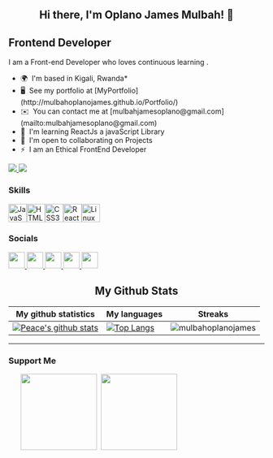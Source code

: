<h2 align="center">Hi there, I'm Oplano James Mulbah! 👋</h2>

Frontend Developer
------------------
I am a Front-end Developer who loves continuous learning .
<ul>
	<li> 🌍  I'm based in Kigali, Rwanda*</li>
	<li> 🖥️  See my portfolio at [MyPortfolio](http://mulbahoplanojames.github.io/Portfolio/)</li>
	<li>  ✉️  You can contact me at [mulbahjamesoplano@gmail.com](mailto:mulbahjamesoplano@gmail.com)</li>
	<li>🧠  I'm learning ReactJs a javaScript Library</li>
	<li>🤝  I'm open to collaborating on Projects</li>
	<li>⚡  I am an Ethical FrontEnd Developer</li>
</ul>

<a href="https://www.github.com/mulbahoplanojames " target="_blank" rel="noreferrer">
	<img src="https://img.shields.io/github/followers/mulbahoplanojames ?logo=github&style=for-the-badge&color=0891b2&labelColor=1c1917"/>
</a>
<a href="https://www.x.com/@OplanoJ" target="_blank" rel="noreferrer">
	<img src="https://img.shields.io/twitter/follow/@OplanoJ?logo=twitter&style=for-the-badge&color=0891b2&labelColor=1c1917"/>
</a>

### Skills
<p align="left">
<a href="https://developer.mozilla.org/en-US/docs/Web/JavaScript" target="_blank" rel="noreferrer"><img src="https://raw.githubusercontent.com/danielcranney/readme-generator/main/public/icons/skills/javascript-colored.svg" width="36" height="36" alt="JavaScript" /></a><a href="https://developer.mozilla.org/en-US/docs/Glossary/HTML5" target="_blank" rel="noreferrer"><img src="https://raw.githubusercontent.com/danielcranney/readme-generator/main/public/icons/skills/html5-colored.svg" width="36" height="36" alt="HTML5" /></a><a href="https://www.w3.org/TR/CSS/#css" target="_blank" rel="noreferrer"><img src="https://raw.githubusercontent.com/danielcranney/readme-generator/main/public/icons/skills/css3-colored.svg" width="36" height="36" alt="CSS3" /></a><a href="https://reactjs.org/" target="_blank" rel="noreferrer"><img src="https://raw.githubusercontent.com/danielcranney/readme-generator/main/public/icons/skills/react-colored.svg" width="36" height="36" alt="React" /></a><a href="https://www.linux.org" target="_blank" rel="noreferrer"><img src="https://raw.githubusercontent.com/danielcranney/readme-generator/main/public/icons/skills/linux-colored.svg" width="36" height="36" alt="Linux" /></a></p>

### Socials
<p align="left"> 
<a href="https://www.facebook.com/oplano james mulbah" target="_blank" rel="noreferrer"> 
<picture> <source media="(prefers-color-scheme: dark)" srcset="https://raw.githubusercontent.com/danielcranney/readme-generator/main/public/icons/socials/facebook-dark.svg" /> <source media="(prefers-color-scheme: light)" srcset="https://raw.githubusercontent.com/danielcranney/readme-generator/main/public/icons/socials/facebook.svg" /> <img src="https://raw.githubusercontent.com/danielcranney/readme-generator/main/public/icons/socials/facebook.svg" width="32" height="32" /> </picture>
</a> 
<a href="https://www.github.com/mulbahoplanojames " target="_blank" rel="noreferrer"> 
<picture> <source media="(prefers-color-scheme: dark)" srcset="https://raw.githubusercontent.com/danielcranney/readme-generator/main/public/icons/socials/github-dark.svg" /> <source media="(prefers-color-scheme: light)" srcset="https://raw.githubusercontent.com/danielcranney/readme-generator/main/public/icons/socials/github.svg" /> <img src="https://raw.githubusercontent.com/danielcranney/readme-generator/main/public/icons/socials/github.svg" width="32" height="32" /> 
</picture> 
</a> 
<a href="http://www.instagram.com/oplanojames" target="_blank" rel="noreferrer"> 
<picture> <source media="(prefers-color-scheme: dark)" srcset="undefined" /> <source media="(prefers-color-scheme: light)" srcset="https://raw.githubusercontent.com/danielcranney/readme-generator/main/public/icons/socials/instagram.svg" /> <img src="https://raw.githubusercontent.com/danielcranney/readme-generator/main/public/icons/socials/instagram.svg" width="32" height="32" /> 
</picture> 
</a> 
<a href="https://www.x.com/@OplanoJ" target="_blank" rel="noreferrer"> 
<picture> <source media="(prefers-color-scheme: dark)" srcset="https://raw.githubusercontent.com/danielcranney/readme-generator/main/public/icons/socials/twitter-dark.svg" /> <source media="(prefers-color-scheme: light)" srcset="https://raw.githubusercontent.com/danielcranney/readme-generator/main/public/icons/socials/twitter.svg" /> <img src="https://raw.githubusercontent.com/danielcranney/readme-generator/main/public/icons/socials/twitter.svg" width="32" height="32" /> 
</picture> 
</a> 
<a href="https://www.youtube.com/@OplanoTutorials" target="_blank" rel="noreferrer"> 
<picture> <source media="(prefers-color-scheme: dark)" srcset="undefined" /> <source media="(prefers-color-scheme: light)" srcset="https://raw.githubusercontent.com/danielcranney/readme-generator/main/public/icons/socials/youtube.svg" /> <img src="https://raw.githubusercontent.com/danielcranney/readme-generator/main/public/icons/socials/youtube.svg" width="32" height="32" /> </picture> 
</a>
</p>

<!-- START NEW SECTION -->
<p align="center">
 <h2 align="center">My Github Stats</h2>

|My github statistics|My languages|Streaks|
|-|-|-|
|[![Peace's github stats](https://github-readme-stats.vercel.app/api?username=mulbahoplanojames&show_icons=true&theme=transparent&hide_title=true)](https://github.com/mulbahoplanojames)|[![Top Langs](https://github-readme-stats.vercel.app/api/top-langs/?username=Codinglone&show_icons=true&theme=transparent&layout=compact&hide_title=true)](https://github.com/mulbahoplanojames)|![mulbahoplanojames](https://github-readme-streak-stats.herokuapp.com/?user=mulbahoplanojames&theme=transparent)
<hr>


### Support Me

<ul style="list-style-type: none; margin: 0;">

<li style="display: inline-block; margin-right: 0.25rem;"><a href="https://www.buymeacoffee.com/oplanojamesmulbah"><img src="https://cdn.buymeacoffee.com/buttons/v2/default-yellow.png" width="150"/></a></li>

<li style="display: inline-block; margin-right: 0.25rem;"><a href="https://www.ko-fi.com/oplanojamesmulbah"><img src="https://storage.ko-fi.com/cdn/kofi2.png?v=3" width="150"/></a></li>
</ul>

